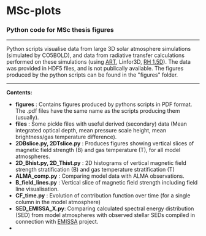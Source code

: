 # MSc-plots

### Python code for MSc thesis figures

---

Python scripts visualise data from large 3D solar atmosphere simulations (simulated by CO5BOLD), and data from radiative transfer calculations performed on these simulations (using [ART](https://github.com/SolarAlma/ART), Linfor3D, [RH 1.5D](https://github.com/ITA-Solar/rh)). The data was provided in HDF5 files, and is not publically available. The figures produced by the python scripts can be found in the "figures" folder.

---

**Contents:**

- **figures** : Contains figures produced by pythons scripts in PDF format. The .pdf files have the same name as the scripts producing them (usually).
- **files** : Some pickle files with useful derived (secondary) data (Mean integrated optical depth, mean pressure scale height, mean brightness/gas temperature difference).
- **2DBslice.py, 2DTslice.py** : Produces figures showing vertical slices of magnetic field strength (B) and gas temperature (T), for all model atmospheres.
- **2D_Bhist.py, 2D_Thist.py** : 2D histograms of vertical magnetic field strength stratification (B) and gas temperature stratification (T)
- **ALMA_comp.py** : Comparing model data with ALMA observations.
- **B_field_lines.py** : Vertical slice of magnetic field strength including field line visualisation.
- **CF_time.py** : Evolution of contribution function over time (for a single column in the model atmosphere)
- **SED_EMISSA_X.py**: Comparing calculated spectral energy distribution (SED) from model atmospheres with observed stellar SEDs compiled in connection with [EMISSA](https://www.mn.uio.no/rocs/english/projects/emissa/index.html) project.
- 

